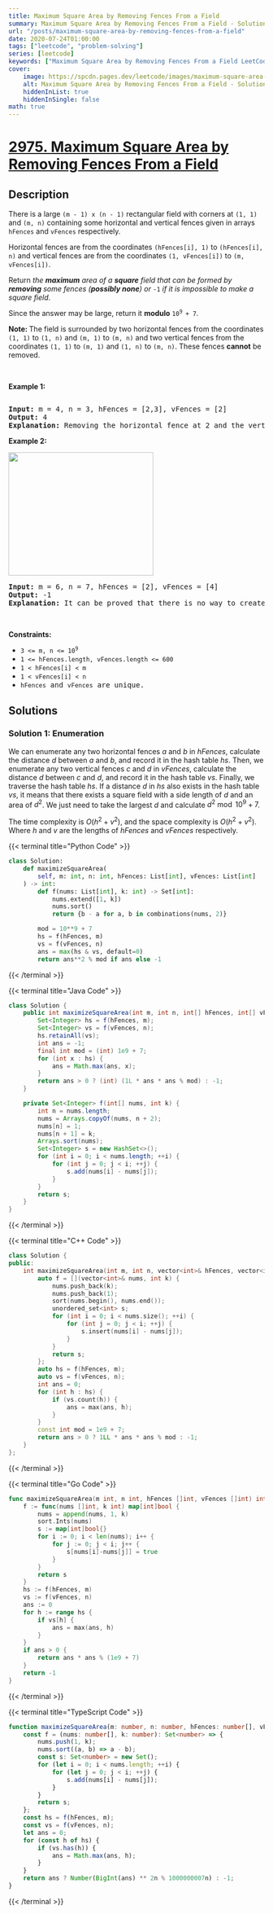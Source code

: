 ```yaml
---
title: Maximum Square Area by Removing Fences From a Field
summary: Maximum Square Area by Removing Fences From a Field - Solution Explained
url: "/posts/maximum-square-area-by-removing-fences-from-a-field"
date: 2020-07-24T01:00:00
tags: ["leetcode", "problem-solving"]
series: [leetcode]
keywords: ["Maximum Square Area by Removing Fences From a Field LeetCode Solution Explained in all languages", "2975", "leetcode question 2975", "Maximum Square Area by Removing Fences From a Field", "LeetCode", "leetcode solution in Python3 C++ Java Go PHP Ruby Swift TypeScript Rust C# JavaScript C", "GeeksforGeeks", "InterviewBit", "Coding Ninjas", "HackerRank", "HackerEarth", "CodeChef", "TopCoder", "AlgoExpert", "freeCodeCamp", "Codeforces", "GitHub", "AtCoder", "Samir Paul"]
cover:
    image: https://spcdn.pages.dev/leetcode/images/maximum-square-area-by-removing-fences-from-a-field.webp
    alt: Maximum Square Area by Removing Fences From a Field - Solution Explained
    hiddenInList: true
    hiddenInSingle: false
math: true
---
```



# [2975. Maximum Square Area by Removing Fences From a Field](https://leetcode.com/problems/maximum-square-area-by-removing-fences-from-a-field)


## Description

<p>There is a large <code>(m - 1) x (n - 1)</code> rectangular field with corners at <code>(1, 1)</code> and <code>(m, n)</code> containing some horizontal and vertical fences given in arrays <code>hFences</code> and <code>vFences</code> respectively.</p>

<p>Horizontal fences are from the coordinates <code>(hFences[i], 1)</code> to <code>(hFences[i], n)</code> and vertical fences are from the coordinates <code>(1, vFences[i])</code> to <code>(m, vFences[i])</code>.</p>

<p>Return <em>the <strong>maximum</strong> area of a <strong>square</strong> field that can be formed by <strong>removing</strong> some fences (<strong>possibly none</strong>) or </em><code>-1</code> <em>if it is impossible to make a square field</em>.</p>

<p>Since the answer may be large, return it <strong>modulo</strong> <code>10<sup>9 </sup>+ 7</code>.</p>

<p><strong>Note: </strong>The field is surrounded by two horizontal fences from the coordinates <code>(1, 1)</code> to <code>(1, n)</code> and <code>(m, 1)</code> to <code>(m, n)</code> and two vertical fences from the coordinates <code>(1, 1)</code> to <code>(m, 1)</code> and <code>(1, n)</code> to <code>(m, n)</code>. These fences <strong>cannot</strong> be removed.</p>

<p>&nbsp;</p>
<p><strong class="example">Example 1:</strong></p>

<p><img alt="" src="https://spcdn.pages.dev/leetcode/problems/2975.Maximum%20Square%20Area%20by%20Removing%20Fences%20From%20a%20Field/images/screenshot-from-2023-11-05-22-40-25.png" /></p>

<pre>
<strong>Input:</strong> m = 4, n = 3, hFences = [2,3], vFences = [2]
<strong>Output:</strong> 4
<strong>Explanation:</strong> Removing the horizontal fence at 2 and the vertical fence at 2 will give a square field of area 4.
</pre>

<p><strong class="example">Example 2:</strong></p>

<p><img alt="" src="https://spcdn.pages.dev/leetcode/problems/2975.Maximum%20Square%20Area%20by%20Removing%20Fences%20From%20a%20Field/images/maxsquareareaexample1.png" style="width: 285px; height: 242px;" /></p>

<pre>
<strong>Input:</strong> m = 6, n = 7, hFences = [2], vFences = [4]
<strong>Output:</strong> -1
<strong>Explanation:</strong> It can be proved that there is no way to create a square field by removing fences.
</pre>

<p>&nbsp;</p>
<p><strong>Constraints:</strong></p>

<ul>
	<li><code>3 &lt;= m, n &lt;= 10<sup>9</sup></code></li>
	<li><code><font face="monospace">1 &lt;= hF</font>ences<font face="monospace">.length, vFences.length &lt;= 600</font></code></li>
	<li><code><font face="monospace">1 &lt; hFences[i] &lt; m</font></code></li>
	<li><code><font face="monospace">1 &lt; vFences[i] &lt; n</font></code></li>
	<li><code><font face="monospace">hFences</font></code><font face="monospace"> and </font><code><font face="monospace">vFences</font></code><font face="monospace"> are unique.</font></li>
</ul>

## Solutions

### Solution 1: Enumeration

We can enumerate any two horizontal fences $a$ and $b$ in $hFences$, calculate the distance $d$ between $a$ and $b$, and record it in the hash table $hs$. Then, we enumerate any two vertical fences $c$ and $d$ in $vFences$, calculate the distance $d$ between $c$ and $d$, and record it in the hash table $vs$. Finally, we traverse the hash table $hs$. If a distance $d$ in $hs$ also exists in the hash table $vs$, it means that there exists a square field with a side length of $d$ and an area of $d^2$. We just need to take the largest $d$ and calculate $d^2 \bmod 10^9 + 7$.

The time complexity is $O(h^2 + v^2)$, and the space complexity is $O(h^2 + v^2)$. Where $h$ and $v$ are the lengths of $hFences$ and $vFences$ respectively.

<!-- tabs:start -->

{{< terminal title="Python Code" >}}
```python
class Solution:
    def maximizeSquareArea(
        self, m: int, n: int, hFences: List[int], vFences: List[int]
    ) -> int:
        def f(nums: List[int], k: int) -> Set[int]:
            nums.extend([1, k])
            nums.sort()
            return {b - a for a, b in combinations(nums, 2)}

        mod = 10**9 + 7
        hs = f(hFences, m)
        vs = f(vFences, n)
        ans = max(hs & vs, default=0)
        return ans**2 % mod if ans else -1
```
{{< /terminal >}}

{{< terminal title="Java Code" >}}
```java
class Solution {
    public int maximizeSquareArea(int m, int n, int[] hFences, int[] vFences) {
        Set<Integer> hs = f(hFences, m);
        Set<Integer> vs = f(vFences, n);
        hs.retainAll(vs);
        int ans = -1;
        final int mod = (int) 1e9 + 7;
        for (int x : hs) {
            ans = Math.max(ans, x);
        }
        return ans > 0 ? (int) (1L * ans * ans % mod) : -1;
    }

    private Set<Integer> f(int[] nums, int k) {
        int n = nums.length;
        nums = Arrays.copyOf(nums, n + 2);
        nums[n] = 1;
        nums[n + 1] = k;
        Arrays.sort(nums);
        Set<Integer> s = new HashSet<>();
        for (int i = 0; i < nums.length; ++i) {
            for (int j = 0; j < i; ++j) {
                s.add(nums[i] - nums[j]);
            }
        }
        return s;
    }
}
```
{{< /terminal >}}

{{< terminal title="C++ Code" >}}
```cpp
class Solution {
public:
    int maximizeSquareArea(int m, int n, vector<int>& hFences, vector<int>& vFences) {
        auto f = [](vector<int>& nums, int k) {
            nums.push_back(k);
            nums.push_back(1);
            sort(nums.begin(), nums.end());
            unordered_set<int> s;
            for (int i = 0; i < nums.size(); ++i) {
                for (int j = 0; j < i; ++j) {
                    s.insert(nums[i] - nums[j]);
                }
            }
            return s;
        };
        auto hs = f(hFences, m);
        auto vs = f(vFences, n);
        int ans = 0;
        for (int h : hs) {
            if (vs.count(h)) {
                ans = max(ans, h);
            }
        }
        const int mod = 1e9 + 7;
        return ans > 0 ? 1LL * ans * ans % mod : -1;
    }
};
```
{{< /terminal >}}

{{< terminal title="Go Code" >}}
```go
func maximizeSquareArea(m int, n int, hFences []int, vFences []int) int {
	f := func(nums []int, k int) map[int]bool {
		nums = append(nums, 1, k)
		sort.Ints(nums)
		s := map[int]bool{}
		for i := 0; i < len(nums); i++ {
			for j := 0; j < i; j++ {
				s[nums[i]-nums[j]] = true
			}
		}
		return s
	}
	hs := f(hFences, m)
	vs := f(vFences, n)
	ans := 0
	for h := range hs {
		if vs[h] {
			ans = max(ans, h)
		}
	}
	if ans > 0 {
		return ans * ans % (1e9 + 7)
	}
	return -1
}
```
{{< /terminal >}}

{{< terminal title="TypeScript Code" >}}
```ts
function maximizeSquareArea(m: number, n: number, hFences: number[], vFences: number[]): number {
    const f = (nums: number[], k: number): Set<number> => {
        nums.push(1, k);
        nums.sort((a, b) => a - b);
        const s: Set<number> = new Set();
        for (let i = 0; i < nums.length; ++i) {
            for (let j = 0; j < i; ++j) {
                s.add(nums[i] - nums[j]);
            }
        }
        return s;
    };
    const hs = f(hFences, m);
    const vs = f(vFences, n);
    let ans = 0;
    for (const h of hs) {
        if (vs.has(h)) {
            ans = Math.max(ans, h);
        }
    }
    return ans ? Number(BigInt(ans) ** 2n % 1000000007n) : -1;
}
```
{{< /terminal >}}

<!-- tabs:end -->

<!-- end -->
